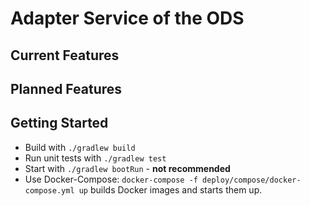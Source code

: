 # Adapter Service of the ODS

## Current Features

## Planned Features

## Getting Started

* Build with `./gradlew build`
* Run unit tests with `./gradlew test`
* Start with `./gradlew bootRun`  - <b>not recommended</b>
* Use Docker-Compose: `docker-compose -f deploy/compose/docker-compose.yml up` builds Docker images and starts them up. 
